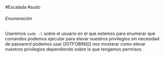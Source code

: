 #Escalada #sudo 
###### Enumeración
Usaremos `sudo -l` sobre el usuario en el que estemos para enumerar que comandos podemos ejecutar para elevar nuestros privilegios sin necesidad de password podemos usar [[GTFOBINS]]
nos mostarar como elevar nuestros privilegios dependiendo sobre lo que tengamos permisos.